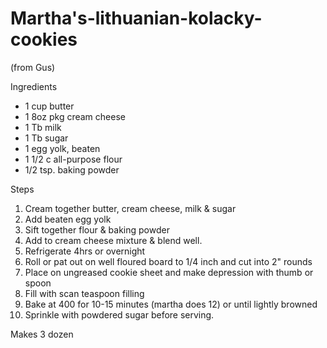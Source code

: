 # Martha's-lithuanian-kolacky-cookies

\(from Gus\)

Ingredients

* 1 cup butter
* 1 8oz pkg cream cheese
* 1 Tb milk
* 1 Tb sugar
* 1 egg yolk, beaten
* 1 1/2 c all-purpose flour
* 1/2 tsp. baking powder 

Steps

1. Cream together butter, cream cheese, milk & sugar
2. Add beaten egg yolk
3. Sift together flour & baking powder
4. Add to cream cheese mixture & blend well.
5. Refrigerate 4hrs or overnight
6. Roll or pat out on well floured board to 1/4 inch and cut into 2" rounds
7. Place on ungreased cookie sheet and make depression with thumb or spoon
8. Fill with scan teaspoon filling
9. Bake at 400 for 10-15 minutes \(martha does 12\) or until lightly browned
10. Sprinkle with powdered sugar before serving. 

Makes 3 dozen

